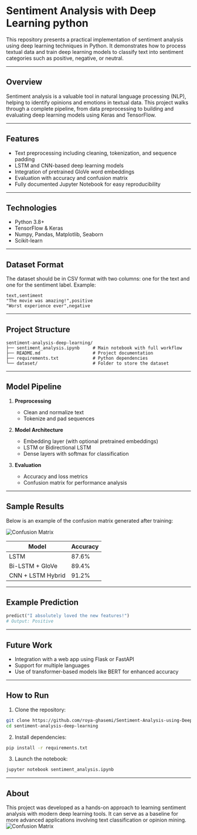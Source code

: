 # Sentiment Analysis with Deep Learning python

This repository presents a practical implementation of sentiment analysis using deep learning techniques in Python. It demonstrates how to process textual data and train deep learning models to classify text into sentiment categories such as positive, negative, or neutral.

---

## Overview

Sentiment analysis is a valuable tool in natural language processing (NLP), helping to identify opinions and emotions in textual data. This project walks through a complete pipeline, from data preprocessing to building and evaluating deep learning models using Keras and TensorFlow.

---

## Features

* Text preprocessing including cleaning, tokenization, and sequence padding
* LSTM and CNN-based deep learning models
* Integration of pretrained GloVe word embeddings
* Evaluation with accuracy and confusion matrix
* Fully documented Jupyter Notebook for easy reproducibility

---

## Technologies

* Python 3.8+
* TensorFlow & Keras
* Numpy, Pandas, Matplotlib, Seaborn
* Scikit-learn

---

## Dataset Format

The dataset should be in CSV format with two columns: one for the text and one for the sentiment label. Example:

```csv
text,sentiment
"The movie was amazing!",positive
"Worst experience ever",negative
```

---

## Project Structure

```
sentiment-analysis-deep-learning/
├── sentiment_analysis.ipynb     # Main notebook with full workflow
├── README.md                    # Project documentation
├── requirements.txt             # Python dependencies
└── dataset/                     # Folder to store the dataset
```

---

## Model Pipeline

1. **Preprocessing**

   * Clean and normalize text
   * Tokenize and pad sequences

2. **Model Architecture**

   * Embedding layer (with optional pretrained embeddings)
   * LSTM or Bidirectional LSTM
   * Dense layers with softmax for classification

3. **Evaluation**

   * Accuracy and loss metrics
   * Confusion matrix for performance analysis

---

## Sample Results

Below is an example of the confusion matrix generated after training:

![Confusion Matrix](assets/confusion_matrix.png)

| Model             | Accuracy |
| ----------------- | -------- |
| LSTM              | 87.6%    |
| Bi-LSTM + GloVe   | 89.4%    |
| CNN + LSTM Hybrid | 91.2%    |

---

## Example Prediction

```python
predict("I absolutely loved the new features!")
# Output: Positive
```

---

## Future Work

* Integration with a web app using Flask or FastAPI
* Support for multiple languages
* Use of transformer-based models like BERT for enhanced accuracy

---

## How to Run

1. Clone the repository:

```bash
git clone https://github.com/roya-ghasemi/Sentiment-Analysis-using-Deep-Learning.git
cd sentiment-analysis-deep-learning
```

2. Install dependencies:

```bash
pip install -r requirements.txt
```

3. Launch the notebook:

```bash
jupyter notebook sentiment_analysis.ipynb
```

---

## About

This project was developed as a hands-on approach to learning sentiment analysis with modern deep learning tools. It can serve as a baseline for more advanced applications involving text classification or opinion mining.
 ![Confusion Matrix](confusion_matrix.png)
